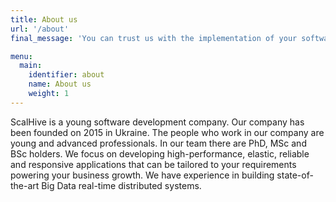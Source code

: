 ```yaml
---
title: About us
url: '/about'
final_message: 'You can trust us with the implementation of your software products from idea to MVP and enterprise level solutions'

menu:
  main:
    identifier: about
    name: About us
    weight: 1
---
```



ScalHive is a young software development company. Our company has been founded on 2015 in Ukraine.
The people who work in our company are young and advanced professionals. In our team there are PhD, MSc and BSc holders.
We focus on developing high-performance, elastic, reliable and responsive applications that can be tailored to your requirements powering your business growth.
We have experience in building state-of-the-art Big Data real-time distributed systems.